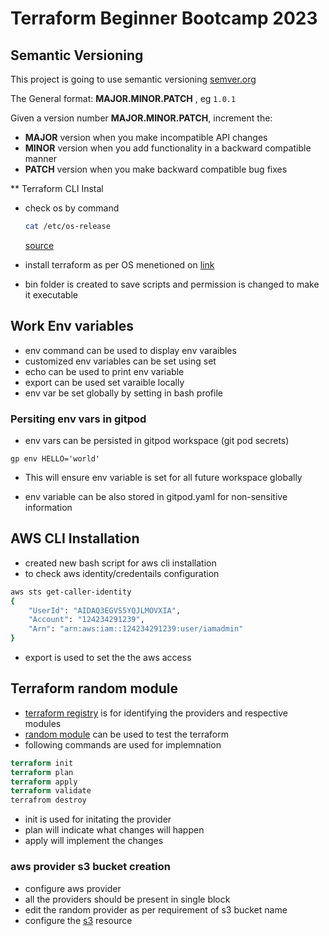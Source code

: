 # Terraform Beginner Bootcamp 2023

## Semantic Versioning
This project is going to use semantic  versioning
[semver.org](https://semver.org/)

The General format:
**MAJOR.MINOR.PATCH** , eg `1.0.1`

Given a version number **MAJOR.MINOR.PATCH**, increment the:

- **MAJOR** version when you make incompatible API changes
- **MINOR** version when you add functionality in a backward compatible manner
- **PATCH** version when you make backward compatible bug fixes

** Terraform CLI Instal

- check os by command 

    ```bash 
    cat /etc/os-release
    ```
  [source](https://www.cyberciti.biz/faq/how-to-check-os-version-in-linux-command-line/)
- install terraform as per OS menetioned on
  [link](https://developer.hashicorp.com/terraform/tutorials/aws-get-started/install-cli)
- bin folder is created to save scripts and permission is changed to make it 
  executable

## Work Env variables
- env command can be used to display env varaibles
- customized env variables can be set using set <env variable>
- echo can be used to print env variable
- export can be used set varaible locally 
- env var  be set globally  by setting in bash profile

### Persiting env vars in gitpod

- env vars can be persisted in gitpod workspace  (git pod secrets)

```
gp env HELLO='world'

```
- This will ensure env variable is set for all future workspace globally 

- env variable can be also stored in gitpod.yaml for non-sensitive information


## AWS CLI Installation

- created new bash script for aws cli installation
- to check aws identity/credentails configuration

```sh
aws sts get-caller-identity
{
    "UserId": "AIDAQ3EGVS5YQJLMOVXIA",
    "Account": "124234291239",
    "Arn": "arn:aws:iam::124234291239:user/iamadmin"
}
```
- export is used to set the the aws access

## Terraform  random module
- [terraform registry](https://registry.terraform.io/) is for identifying the providers and respective modules
- [random module](https://registry.terraform.io/providers/hashicorp/random/latest) can be used to test the terraform 
- following commands are used for implemnation
```tf
terraform init
terraform plan
terraform apply
terraform validate
terrafrom destroy
```
- init is used for initating the provider
- plan will indicate what changes will happen
- apply will implement the changes

### aws provider s3 bucket creation

- configure aws provider
- all the providers should be present in single block 
- edit the random provider as per requirement of s3 bucket name
- configure the [s3](https://registry.terraform.io/providers/hashicorp/aws/latest/docs/resources/s3_bucket) resource 